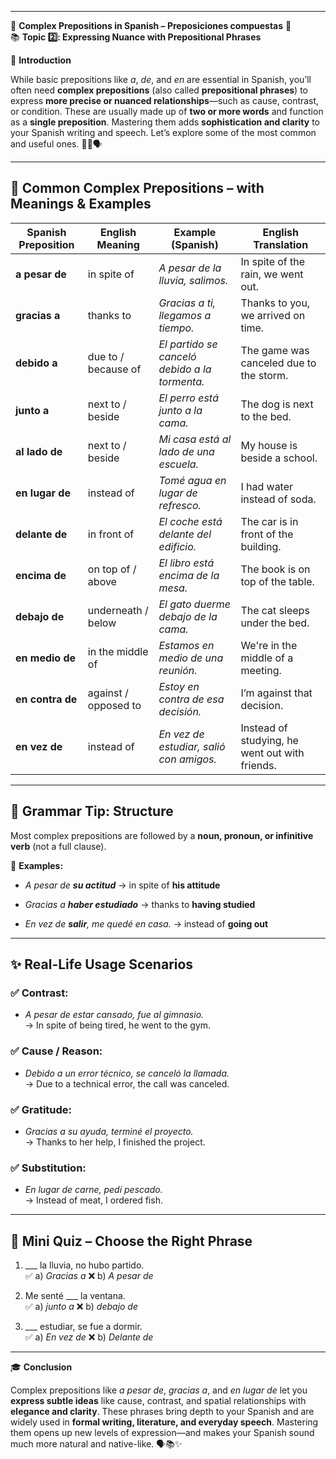 
---
🌟 **Complex Prepositions in Spanish – Preposiciones compuestas** 🌟  
📚 **Topic 2️⃣: Expressing Nuance with Prepositional Phrases**

📘 **Introduction**

While basic prepositions like _a_, _de_, and _en_ are essential in Spanish, you’ll often need **complex prepositions** (also called **prepositional phrases**) to express **more precise or nuanced relationships**—such as cause, contrast, or condition. These are usually made up of **two or more words** and function as a **single preposition**. Mastering them adds **sophistication and clarity** to your Spanish writing and speech. Let’s explore some of the most common and useful ones. 🧠🧱🗣️

---

## 🔹 **Common Complex Prepositions – with Meanings & Examples**

|Spanish Preposition|English Meaning|Example (Spanish)|English Translation|
|---|---|---|---|
|**a pesar de**|in spite of|_A pesar de la lluvia, salimos._|In spite of the rain, we went out.|
|**gracias a**|thanks to|_Gracias a ti, llegamos a tiempo._|Thanks to you, we arrived on time.|
|**debido a**|due to / because of|_El partido se canceló debido a la tormenta._|The game was canceled due to the storm.|
|**junto a**|next to / beside|_El perro está junto a la cama._|The dog is next to the bed.|
|**al lado de**|next to / beside|_Mi casa está al lado de una escuela._|My house is beside a school.|
|**en lugar de**|instead of|_Tomé agua en lugar de refresco._|I had water instead of soda.|
|**delante de**|in front of|_El coche está delante del edificio._|The car is in front of the building.|
|**encima de**|on top of / above|_El libro está encima de la mesa._|The book is on top of the table.|
|**debajo de**|underneath / below|_El gato duerme debajo de la cama._|The cat sleeps under the bed.|
|**en medio de**|in the middle of|_Estamos en medio de una reunión._|We're in the middle of a meeting.|
|**en contra de**|against / opposed to|_Estoy en contra de esa decisión._|I’m against that decision.|
|**en vez de**|instead of|_En vez de estudiar, salió con amigos._|Instead of studying, he went out with friends.|

---

## 📌 **Grammar Tip: Structure**

Most complex prepositions are followed by a **noun, pronoun, or infinitive verb** (not a full clause).

🧠 **Examples:**

- _A pesar de **su actitud**_ → in spite of **his attitude**
    
- _Gracias a **haber estudiado**_ → thanks to **having studied**
    
- _En vez de **salir**, me quedé en casa._ → instead of **going out**
    

---

## ✨ **Real-Life Usage Scenarios**

### ✅ **Contrast:**

- _A pesar de estar cansado, fue al gimnasio._  
    → In spite of being tired, he went to the gym.
    

### ✅ **Cause / Reason:**

- _Debido a un error técnico, se canceló la llamada._  
    → Due to a technical error, the call was canceled.
    

### ✅ **Gratitude:**

- _Gracias a su ayuda, terminé el proyecto._  
    → Thanks to her help, I finished the project.
    

### ✅ **Substitution:**

- _En lugar de carne, pedí pescado._  
    → Instead of meat, I ordered fish.
    

---

## 🧠 **Mini Quiz – Choose the Right Phrase**

1. ___ la lluvia, no hubo partido.  
    ✅ a) _Gracias a_ ❌ b) _A pesar de_
    
2. Me senté ___ la ventana.  
    ✅ a) _junto a_ ❌ b) _debajo de_
    
3. ___ estudiar, se fue a dormir.  
    ✅ a) _En vez de_ ❌ b) _Delante de_
    

---

🎓 **Conclusion**

Complex prepositions like _a pesar de_, _gracias a_, and _en lugar de_ let you **express subtle ideas** like cause, contrast, and spatial relationships with **elegance and clarity**. These phrases bring depth to your Spanish and are widely used in **formal writing, literature, and everyday speech**. Mastering them opens up new levels of expression—and makes your Spanish sound much more natural and native-like. 🗣️📚✨